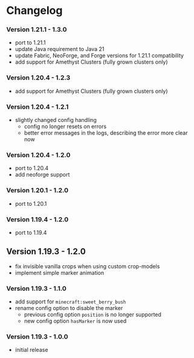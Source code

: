 # Changelog

### Version 1.21.1 - 1.3.0

- port to 1.21.1
- update Java requirement to Java 21
- update Fabric, NeoForge, and Forge versions for 1.21.1 compatibility
- add support for Amethyst Clusters (fully grown clusters only)

### Version 1.20.4 - 1.2.3

- add support for Amethyst Clusters (fully grown clusters only)

### Version 1.20.4 - 1.2.1

- slightly changed config handling
    - config no longer resets on errors
    - better error messages in the logs, describing the error more clear now

### Version 1.20.4 - 1.2.0

- port to 1.20.4
- add neoforge support

### Version 1.20.1 - 1.2.0

- port to 1.20.1

### Version 1.19.4 - 1.2.0

- port to 1.19.4

## Version 1.19.3 - 1.2.0

- fix invisible vanilla crops when using custom crop-models
- implement simple marker animation

### Version 1.19.3 - 1.1.0

- add support for `minecraft:sweet_berry_bush`
- rename config option to disable the marker
    - previous config option `position` is no longer supported
    - new config option `hasMarker` is now used

### Version 1.19.3 - 1.0.0

- initial release
